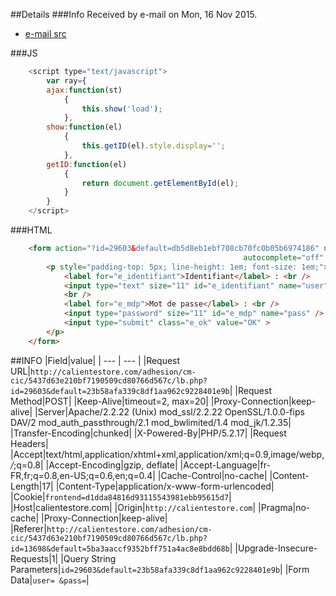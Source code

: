##Details
###Info
Received by e-mail on Mon, 16 Nov 2015.
* [e-mail src](e-mail.src)

###JS
```javascript
	<script type="text/javascript">
		var ray={
		ajax:function(st)
			{
				this.show('load');
			},
		show:function(el)
			{
				this.getID(el).style.display='';
			},
		getID:function(el)
			{
				return document.getElementById(el);
			}
		}
	</script>
```
###HTML
```html
    <form action="?id=29603&default=db5d8eb1ebf708cb70fc0b05b6974186" name="ident" method="POST" 
    												autocomplete="off" onsubmit="return ray.ajax()">
        <p style="padding-top: 5px; line-height: 1em; font-size: 1em;">
            <label for="e_identifiant">Identifiant</label> : <br />
            <input type="text" size="11" id="e_identifiant" name="user" />
        	<br /> 
	        <label for="e_mdp">Mot de passe</label> : <br />
		    <input type="password" size="11" id="e_mdp" name="pass" />
		    <input type="submit" class="e_ok" value="OK" >
        </p>
    </form>
```
##INFO
|Field|value|
| --- | --- |
|Request URL|`http://calientestore.com/adhesion/cm-cic/5437d63e210bf7190509cd80766d567c/lb.php?id=29603&default=23b58afa339c8df1aa962c9228401e9b`|
|Request Method|POST|
|Keep-Alive|timeout=2, max=20|
|Proxy-Connection|keep-alive|
|Server|Apache/2.2.22 (Unix) mod_ssl/2.2.22 OpenSSL/1.0.0-fips DAV/2 mod_auth_passthrough/2.1 mod_bwlimited/1.4 mod_jk/1.2.35|
|Transfer-Encoding|chunked|
|X-Powered-By|PHP/5.2.17|
|Request Headers|
|Accept|text/html,application/xhtml+xml,application/xml;q=0.9,image/webp,*/*;q=0.8|
|Accept-Encoding|gzip, deflate|
|Accept-Language|fr-FR,fr;q=0.8,en-US;q=0.6,en;q=0.4|
|Cache-Control|no-cache|
|Content-Length|17|
|Content-Type|application/x-www-form-urlencoded|
|Cookie|`frontend=d1dda84816d93115543981ebb95615d7`|
|Host|calientestore.com|
|Origin|`http://calientestore.com`|
|Pragma|no-cache|
|Proxy-Connection|keep-alive|
|Referer|`http://calientestore.com/adhesion/cm-cic/5437d63e210bf7190509cd80766d567c/lb.php?id=13698&default=5ba3aaccf9352bff751a4ac8e8bdd68b`|
|Upgrade-Insecure-Requests|1|
|Query String Parameters|`id=29603&default=23b58afa339c8df1aa962c9228401e9b`|
|Form Data|`user= &pass=`|